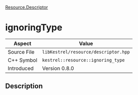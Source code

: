[Resource.Descriptor](index)
# ignoringType
| Aspect | Value |
| --- | --- |
| Source File | `libKestrel/resource/descriptor.hpp` |
| C++ Symbol | `kestrel::resource::ignoring_type` |
| Introduced | Version 0.8.0 |
## Description

